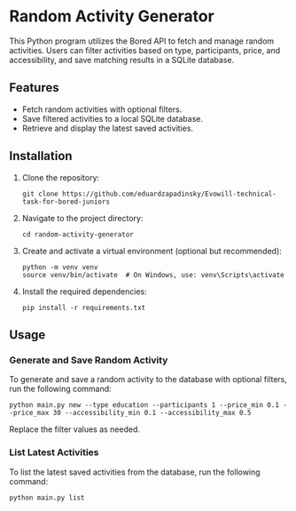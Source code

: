 # Random Activity Generator

This Python program utilizes the Bored API to fetch and manage random activities. Users can filter activities based on type, participants, price, and accessibility, and save matching results in a SQLite database.

## Features

- Fetch random activities with optional filters.
- Save filtered activities to a local SQLite database.
- Retrieve and display the latest saved activities.

## Installation

1. Clone the repository:

   ```shell
   git clone https://github.com/eduardzapadinsky/Evowill-technical-task-for-bored-juniors
   ```

2. Navigate to the project directory:

   ```shell
   cd random-activity-generator
   ```

3. Create and activate a virtual environment (optional but recommended):

   ```shell
   python -m venv venv
   source venv/bin/activate  # On Windows, use: venv\Scripts\activate
   ```

4. Install the required dependencies:

   ```shell
   pip install -r requirements.txt
   ```

## Usage

### Generate and Save Random Activity

To generate and save a random activity to the database with optional filters, run the following command:

```shell
python main.py new --type education --participants 1 --price_min 0.1 --price_max 30 --accessibility_min 0.1 --accessibility_max 0.5
```

Replace the filter values as needed.

### List Latest Activities

To list the latest saved activities from the database, run the following command:

```shell
python main.py list
```
